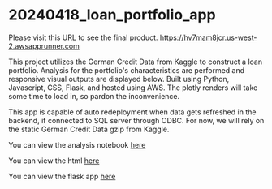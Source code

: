 # 20240418_loan_portfolio_app
Please visit this URL to see the final product.
https://hv7mam8jcr.us-west-2.awsapprunner.com

This project utilizes the German Credit Data from Kaggle to construct a loan portfolio. Analysis for the portfolio's characteristics are performed and responsive visual outputs are displayed below. Built using Python, Javascript, CSS, Flask, and hosted using AWS.
The plotly renders will take some time to load in, so pardon the inconvenience.

This app is capable of auto redeployment when data gets refreshed in the backend, if connected to SQL server through ODBC. For now, we will rely on the static German Credit Data gzip from Kaggle.


You can view the analysis notebook [here](https://github.com/jqiu7610/20240418_loan_portfolio_app/blob/main/01_analysis/notebook.ipynb)

You can view the html [here](https://github.com/jqiu7610/20240418_loan_portfolio_app/blob/main/02_local_app/templates/index.html)

You can view the flask app [here](https://github.com/jqiu7610/20240418_loan_portfolio_app/blob/main/02_local_app/app.py)
